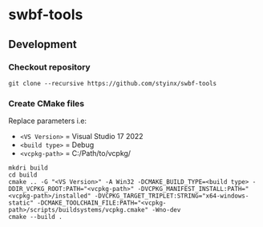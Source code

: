 # swbf-tools

## Development

### Checkout repository

`git clone --recursive https://github.com/styinx/swbf-tools`

### Create CMake files

Replace <argument> parameters i.e:
- `<VS Version>` = Visual Studio 17 2022
- `<build type>` = Debug
- `<vcpkg-path>` = C:/Path/to/vcpkg/

```
mkdri build
cd build
cmake .. -G "<VS Version>" -A Win32 -DCMAKE_BUILD_TYPE=<build type> -DDIR_VCPKG_ROOT:PATH="<vcpkg-path>" -DVCPKG_MANIFEST_INSTALL:PATH="<vcpkg-path>/installed" -DVCPKG_TARGET_TRIPLET:STRING="x64-windows-static" -DCMAKE_TOOLCHAIN_FILE:PATH="<vcpkg-path>/scripts/buildsystems/vcpkg.cmake" -Wno-dev
cmake --build . 
```
